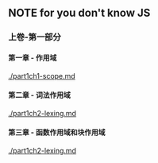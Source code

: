 ## NOTE for you don't know JS

### 上卷-第一部分

#### 第一章 - 作用域
[./part1ch1-scope.md](./part1ch1-scope.md)

#### 第二章 - 词法作用域

[./part1ch2-lexing.md](./part1ch2-lexing.md)

#### 第三章 - 函数作用域和块作用域

[./part1ch2-lexing.md](./part1ch2-lexing.md)